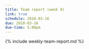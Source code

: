 ```yaml
---
title: Team report (week 8)
link: true
schedule: 2018-03-16
due: 2018-03-16
due-time: 5:00pm
---
```

{% include weekly-team-report.md %}
